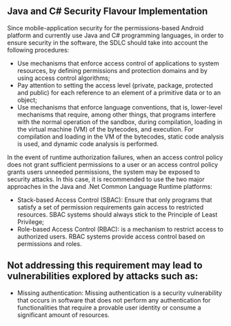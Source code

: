 ## Java and C# Security Flavour Implementation

Since mobile-application security for the permissions-based Android platform and currently use Java and C# programming languages, in order to ensure security in the software, the SDLC should take into account the following procedures:

* Use mechanisms that enforce access control of applications to system resources, by defining permissions and protection domains and by using access control algorithms;
* Pay attention to setting the access level (private, package, protected and public) for each reference to an element of a primitive data or to an object;
* Use mechanisms that enforce language conventions, that is, lower-level mechanisms that require, among other things, that programs interfere with the normal operation of the sandbox, during compilation, loading in the virtual machine (VM) of the bytecodes, and execution. For compilation and loading in the VM of the bytecodes, static code analysis is used, and dynamic code analysis is performed.

In the event of runtime authorization failures, when an access control policy does not grant sufficient permissions to a user or an access control policy grants users unneeded permissions, the system may be exposed to security attacks. In this case, it is recommended to use the two major approaches in the Java and .Net Common Language Runtime platforms:

* Stack-based Access Control (SBAC): Ensure that only programs that satisfy a set of permission requirements gain access to restricted resources. SBAC systems should always stick to the Principle of Least Privilege;
* Role-based Access Control (RBAC): is a mechanism to restrict access to authorized users. RBAC systems provide access control based on permissions and roles.

## Not addressing this requirement may lead to vulnerabilities explored by attacks such as: 
 * Missing authentication: Missing authentication is a security vulnerability that occurs in software that does not perform any authentication for functionalities that require a provable user identity or consume a significant amount of resources.
